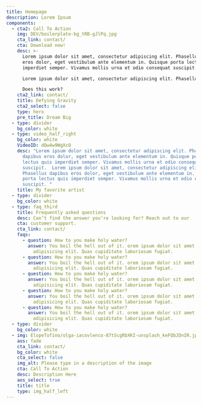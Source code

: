 ```yaml
---
title: Homepage
description: Lorem Ipsum
components:
  - cta2: Call To Action
    img: DEV/boilerplate-bg_tRB-gJlPq.jpg
    cta_link: contact/
    cta: Download now!
    desc: >-
      Lorem ipsum dolor sit amet, consectetur adipiscing elit. Phasellus dapibus
      eros dolor, eget vestibulum ante elementum in. Quisque porta lectus quis
      imperdiet semper. Vivamus mollis urna et odio consequat suscipit. <br><br>

      Lorem ipsum dolor sit amet, consectetur adipiscing elit. Phasellus dapibus eros dolor, eget vestibulum ante elementum in. Quisque porta lectus quis imperdiet semper. Vivamus mollis urna et odio consequat suscipit. <br><br>

      Does this work?
    cta2_link: contact/
    title: Defying Gravity
    cta2_select: false
    type: hero
    pre_title: Dream Big
  - type: divider
    bg_color: white
  - type: video_half_right
    bg_color: white
    VideoID: dQw4w9WgXcQ
    desc: "Lorem ipsum dolor sit amet, consectetur adipiscing elit. Phasellus
      dapibus eros dolor, eget vestibulum ante elementum in. Quisque porta
      lectus quis imperdiet semper. Vivamus mollis urna et odio consequat
      suscipit.  Lorem ipsum dolor sit amet, consectetur adipiscing elit.
      Phasellus dapibus eros dolor, eget vestibulum ante elementum in. Quisque
      porta lectus quis imperdiet semper. Vivamus mollis urna et odio consequat
      suscipit. "
    title: My favorite artist
  - type: divider
    bg_color: white
  - type: faq_third
    title: Frequently asked questions
    desc: Can’t find the answer you’re looking for? Reach out to our
    cta: customer support.
    cta_link: contact/
    faqs:
      - question: How to you make holy water?
        answer: You boil the hell out of it. orem ipsum dolor sit amet consectetur
          adipisicing elit. Quas cupiditate laboriosam fugiat.
      - question: How to you make holy water?
        answer: You boil the hell out of it. orem ipsum dolor sit amet consectetur
          adipisicing elit. Quas cupiditate laboriosam fugiat.
      - question: How to you make holy water?
        answer: You boil the hell out of it. orem ipsum dolor sit amet consectetur
          adipisicing elit. Quas cupiditate laboriosam fugiat.
      - question: How to you make holy water?
        answer: You boil the hell out of it. orem ipsum dolor sit amet consectetur
          adipisicing elit. Quas cupiditate laboriosam fugiat.
      - question: How to you make holy water?
        answer: You boil the hell out of it. orem ipsum dolor sit amet consectetur
          adipisicing elit. Quas cupiditate laboriosam fugiat.
  - type: divider
    bg_color: white
  - img: ElopeTofino/olga-iacovlenco-87tScgRbXKI-unsplash_keFQbJDnIR.jpg
    aos: fade
    cta_link: contact/
    bg_color: white
    cta_select: false
    img_alt: Please type in a description of the image
    cta: Call To Action
    desc: Description Here
    aos_select: true
    title: title
    type: img_half_left
---
```

